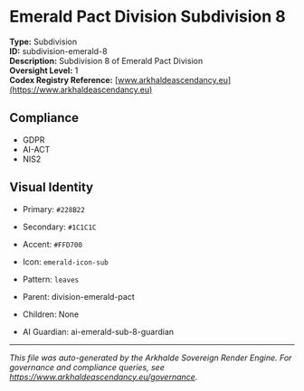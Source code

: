 # Emerald Pact Division Subdivision 8

**Type:** Subdivision  
**ID:** subdivision-emerald-8  
**Description:** Subdivision 8 of Emerald Pact Division  
**Oversight Level:** 1  
**Codex Registry Reference:** [www.arkhaldeascendancy.eu](https://www.arkhaldeascendancy.eu)

## Compliance

- GDPR
- AI-ACT
- NIS2

## Visual Identity

- Primary: `#228B22`
- Secondary: `#1C1C1C`
- Accent: `#FFD700`
- Icon: `emerald-icon-sub`
- Pattern: `leaves`


- Parent: division-emerald-pact
- Children: None
- AI Guardian: ai-emerald-sub-8-guardian

---

*This file was auto-generated by the Arkhalde Sovereign Render Engine. For governance and compliance queries, see https://www.arkhaldeascendancy.eu/governance.*